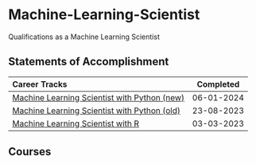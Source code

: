 # Machine-Learning-Scientist
 Qualifications as a Machine Learning Scientist

## Statements of Accomplishment
|                                                                           Career Tracks                                                                            | Completed  |
| :----------------------------------------------------------------------------------------------------------------------------------------------------------------- | :--------: |
| [Machine Learning Scientist with Python (new)](https://github.com/Katsuvest/Machine-Learning-Scientist/tree/master/Machine_Learning_Scientist_with_Python-New.pdf) | 06-01-2024 |
| [Machine Learning Scientist with Python (old)](https://github.com/Katsuvest/Machine-Learning-Scientist/tree/master/Machine_Learning_Scientist_with_Python.pdf)     | 23-08-2023 |
| [Machine Learning Scientist with R](https://github.com/Katsuvest/Machine-Learning-Scientist/tree/master/Machine_Learning_Scientist_with_R.pdf)                     | 03-03-2023 |

## Courses
